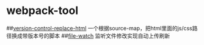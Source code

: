 # webpack-tool
##[version-control-replace-html](https://github.com/liyincheng/webpack-tool/tree/master/version-control-replace-html)
一个根据source-map，把html里面的js/css路径换成带版本号的脚本
##[file-watch](https://github.com/liyincheng/webpack-tool/tree/master/file-watch)
监听文件修改实现自动上传刷新

    
